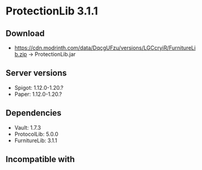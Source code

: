 # ProtectionLib 3.1.1

## Download
- https://cdn.modrinth.com/data/DqcgUFzu/versions/LGCcryiR/FurnitureLib.zip -> ProtectionLib.jar

## Server versions
- Spigot: 1.12.0-1.20.?
- Paper: 1.12.0-1.20.?

## Dependencies
- Vault: 1.7.3
- ProtocolLib: 5.0.0
- FurnitureLib: 3.1.1

## Incompatible with